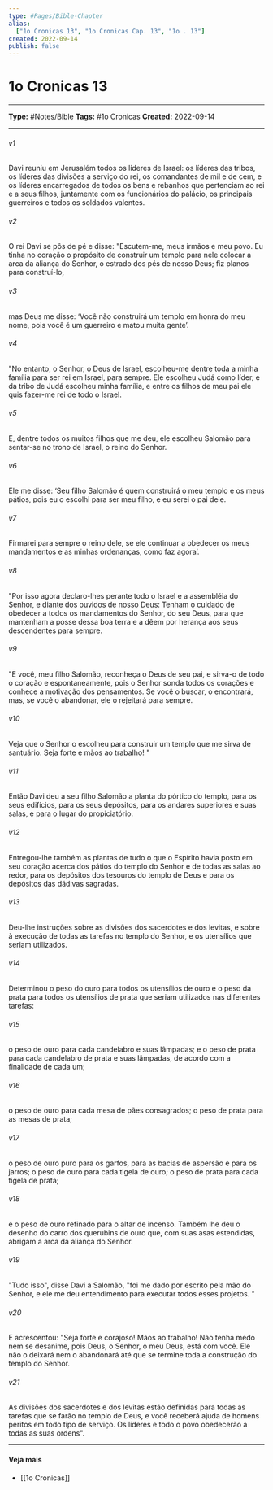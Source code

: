 ```yaml
---
type: #Pages/Bible-Chapter
alias:
  ["1o Cronicas 13", "1o Cronicas Cap. 13", "1o . 13"]
created: 2022-09-14
publish: false
---
```


# 1o Cronicas 13

---

**Type:** #Notes/Bible
**Tags:** #1o Cronicas
**Created:** 2022-09-14

---

###### v1
Davi reuniu em Jerusalém todos os líderes de Israel: os líderes das tribos, os líderes das divisões a serviço do rei, os comandantes de mil e de cem, e os líderes encarregados de todos os bens e rebanhos que pertenciam ao rei e a seus filhos, juntamente com os funcionários do palácio, os principais guerreiros e todos os soldados valentes.
###### v2
O rei Davi se pôs de pé e disse: "Escutem-me, meus irmãos e meu povo. Eu tinha no coração o propósito de construir um templo para nele colocar a arca da aliança do Senhor, o estrado dos pés de nosso Deus; fiz planos para construí-lo,
###### v3
mas Deus me disse: ‘Você não construirá um templo em honra do meu nome, pois você é um guerreiro e matou muita gente’.
###### v4
"No entanto, o Senhor, o Deus de Israel, escolheu-me dentre toda a minha família para ser rei em Israel, para sempre. Ele escolheu Judá como líder, e da tribo de Judá escolheu minha família, e entre os filhos de meu pai ele quis fazer-me rei de todo o Israel.
###### v5
E, dentre todos os muitos filhos que me deu, ele escolheu Salomão para sentar-se no trono de Israel, o reino do Senhor.
###### v6
Ele me disse: ‘Seu filho Salomão é quem construirá o meu templo e os meus pátios, pois eu o escolhi para ser meu filho, e eu serei o pai dele.
###### v7
Firmarei para sempre o reino dele, se ele continuar a obedecer os meus mandamentos e as minhas ordenanças, como faz agora’.
###### v8
"Por isso agora declaro-lhes perante todo o Israel e a assembléia do Senhor, e diante dos ouvidos de nosso Deus: Tenham o cuidado de obedecer a todos os mandamentos do Senhor, do seu Deus, para que mantenham a posse dessa boa terra e a dêem por herança aos seus descendentes para sempre.
###### v9
"E você, meu filho Salomão, reconheça o Deus de seu pai, e sirva-o de todo o coração e espontaneamente, pois o Senhor sonda todos os corações e conhece a motivação dos pensamentos. Se você o buscar, o encontrará, mas, se você o abandonar, ele o rejeitará para sempre.
###### v10
Veja que o Senhor o escolheu para construir um templo que me sirva de santuário. Seja forte e mãos ao trabalho! "
###### v11
Então Davi deu a seu filho Salomão a planta do pórtico do templo, para os seus edifícios, para os seus depósitos, para os andares superiores e suas salas, e para o lugar do propiciatório.
###### v12
Entregou-lhe também as plantas de tudo o que o Espírito havia posto em seu coração acerca dos pátios do templo do Senhor e de todas as salas ao redor, para os depósitos dos tesouros do templo de Deus e para os depósitos das dádivas sagradas.
###### v13
Deu-lhe instruções sobre as divisões dos sacerdotes e dos levitas, e sobre à execução de todas as tarefas no templo do Senhor, e os utensílios que seriam utilizados.
###### v14
Determinou o peso do ouro para todos os utensílios de ouro e o peso da prata para todos os utensílios de prata que seriam utilizados nas diferentes tarefas:
###### v15
o peso de ouro para cada candelabro e suas lâmpadas; e o peso de prata para cada candelabro de prata e suas lâmpadas, de acordo com a finalidade de cada um;
###### v16
o peso de ouro para cada mesa de pães consagrados; o peso de prata para as mesas de prata;
###### v17
o peso de ouro puro para os garfos, para as bacias de aspersão e para os jarros; o peso de ouro para cada tigela de ouro; o peso de prata para cada tigela de prata;
###### v18
e o peso de ouro refinado para o altar de incenso. Também lhe deu o desenho do carro dos querubins de ouro que, com suas asas estendidas, abrigam a arca da aliança do Senhor.
###### v19
"Tudo isso", disse Davi a Salomão, "foi me dado por escrito pela mão do Senhor, e ele me deu entendimento para executar todos esses projetos. "
###### v20
E acrescentou: "Seja forte e corajoso! Mãos ao trabalho! Não tenha medo nem se desanime, pois Deus, o Senhor, o meu Deus, está com você. Ele não o deixará nem o abandonará até que se termine toda a construção do templo do Senhor.
###### v21
As divisões dos sacerdotes e dos levitas estão definidas para todas as tarefas que se farão no templo de Deus, e você receberá ajuda de homens peritos em todo tipo de serviço. Os líderes e todo o povo obedecerão a todas as suas ordens".


---

#### Veja mais

- [[1o Cronicas]]
